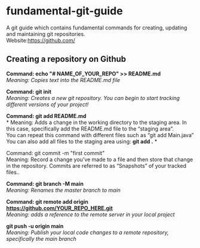 # fundamental-git-guide
A git guide which contains fundamental commands for creating, updating and maintaining git repositories. 
<br/>Website:https://github.com/ 


## Creating a repository on Github

**Command: echo "# NAME_OF_YOUR_REPO" >> README.md** 
<br/>*Meaning: Copies text into the README.md file*


**Command: git init**
<br/>*Meaning: Creates a new git repository. You can begin to start tracking different versions of your project!*


**Command: git add README.md**
<br/> * Meaning: Adds a change in the working directory to the staging area. In this case, specifically add the README.md file to the “staging area”.
<br/>You can repeat this command with different files such as “git add Main.java” 
<br/>You can also add all files to the staging area using: **git add .** *


Command: git commit -m "first commit" 
<br/>Meaning: Record a change you’ve made to a file and then store that change in the repository. Commits are referred to as “Snapshots” of your tracked files.. 


**Command: git branch -M main** 
<br/>*Meaning: Renames the master branch to main*


**Command: git remote add origin https://github.com/YOUR_REPO_HERE.git**
<br/>*Meaning: adds a reference to the remote server in your local project*

**git push -u origin main**
<br/>*Meaning: Publish your local code changes to a remote repository, specifically the main branch*
